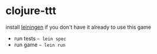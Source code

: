 # clojure-ttt

install [leiningen](https://github.com/technomancy/leiningen) if you don't have it already to use this game

  - run tests `~ lein spec`
  - run game `~ lein run`

